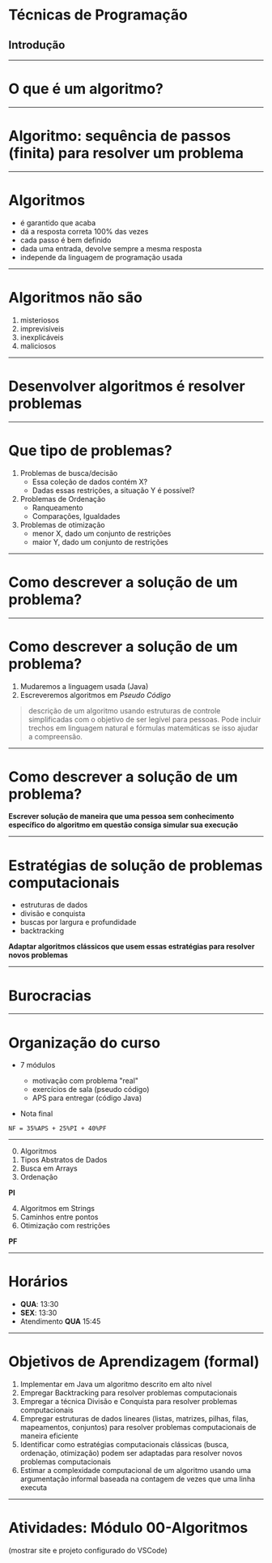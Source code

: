 # Técnicas de Programação

## Introdução

------

# O que é um algoritmo?

--------

# Algoritmo: sequência de passos (finita) para resolver um problema

------

# Algoritmos

- é garantido que acaba
- dá a resposta correta 100% das vezes
- cada passo é bem definido
- dada uma entrada, devolve sempre a mesma resposta
- independe da linguagem de programação usada

--------

# Algoritmos não são

1. misteriosos
2. imprevisíveis
3. inexplicáveis
4. maliciosos

--------

# Desenvolver algoritmos é resolver problemas

---------

# Que tipo de problemas?

1. Problemas de busca/decisão
    - Essa coleção de dados contém X?
    - Dadas essas restrições, a situação Y é possível?
2. Problemas de Ordenação
    - Ranqueamento
    - Comparações, Igualdades
3. Problemas de otimização
    - menor X, dado um conjunto de restrições
    - maior Y, dado um conjunto de restrições

----------

# Como descrever a solução de um problema?

----------

# Como descrever a solução de um problema?

1. Mudaremos a linguagem usada (Java)
2. Escreveremos algoritmos em *Pseudo Código*

> descrição de um algoritmo usando estruturas de controle simplificadas com o objetivo de ser legível para pessoas. Pode incluir trechos em linguagem natural e fórmulas matemáticas se isso ajudar a compreensão.

-----

# Como descrever a solução de um problema?

**Escrever solução de maneira que uma pessoa sem conhecimento específico do algoritmo em questão consiga simular sua execução**

------

# Estratégias de solução de problemas computacionais

- estruturas de dados
- divisão e conquista
- buscas por largura e profundidade
- backtracking

**Adaptar algoritmos clássicos que usem essas estratégias para resolver novos problemas**

------

# Burocracias

------

# Organização do curso

- 7 módulos
    - motivação com problema "real"
    - exercícios de sala (pseudo código)
    - APS para entregar (código Java)

- Nota final

```
NF = 35%APS + 25%PI + 40%PF
```

-------

0. Algoritmos
1. Tipos Abstratos de Dados
2. Busca em Arrays
3. Ordenação

**PI**

4. Algoritmos em Strings
5. Caminhos entre pontos
7. Otimização com restrições

**PF**

------------

# Horários

- **QUA**: 13:30
- **SEX**: 13:30
- Atendimento **QUA** 15:45


-----

# Objetivos de Aprendizagem (formal)

1. Implementar em Java um algoritmo descrito em alto nível
2. Empregar Backtracking para resolver problemas computacionais
3. Empregar a técnica Divisão e Conquista para resolver problemas computacionais
4. Empregar estruturas de dados lineares (listas, matrizes, pilhas, filas, mapeamentos, conjuntos) para resolver problemas computacionais de maneira eficiente
5. Identificar como estratégias computacionais clássicas (busca, ordenação, otimização) podem ser adaptadas para resolver novos problemas computacionais
6. Estimar a complexidade computacional de um algoritmo usando uma argumentação informal baseada na contagem de vezes que uma linha executa

----

# Atividades: Módulo 00-Algoritmos

(mostrar site e projeto configurado do VSCode)